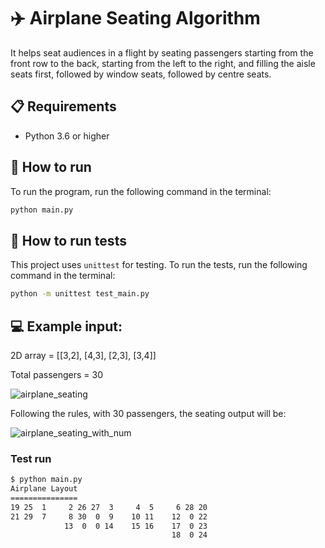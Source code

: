 # ✈️ Airplane Seating Algorithm
It helps seat audiences in a flight by seating passengers starting from the front row to the back, starting from the left to the right, and filling the aisle seats first, followed by window seats, followed by centre seats.

## 📋 Requirements
- Python 3.6 or higher

## 🚀 How to run
To run the program, run the following command in the terminal:
```bash
python main.py
```

## 🚧 How to run tests
This project uses `unittest` for testing. To run the tests, run the following command in the terminal:
```bash
python -m unittest test_main.py
```

## 💻 Example input:
2D array = [[3,2], [4,3], [2,3], [3,4]]

Total passengers = 30

![airplane_seating](https://user-images.githubusercontent.com/64051212/204293617-2bb10240-b031-489c-ac6c-b2ce7c889d62.jpg)

Following the rules, with 30 passengers, the seating output will be:

![airplane_seating_with_num](https://user-images.githubusercontent.com/64051212/204293610-17de9210-3ab5-4338-a3ec-64e0ae19e62e.jpg)

### Test run
```bash
$ python main.py
Airplane Layout
===============
19 25  1     2 26 27  3     4  5     6 28 20
21 29  7     8 30  0  9    10 11    12  0 22
            13  0  0 14    15 16    17  0 23
                                    18  0 24
```